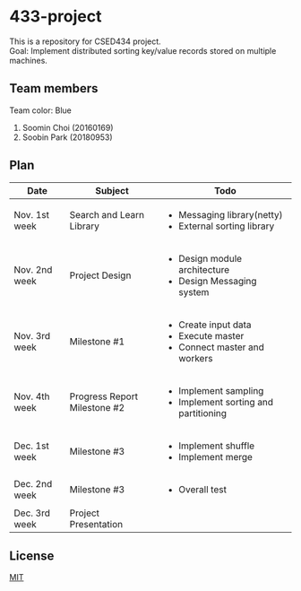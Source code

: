 # 433-project

This is a repository for CSED434 project.  
Goal: Implement distributed sorting key/value records stored on multiple machines.  

## Team members

Team color: Blue  
1. Soomin Choi (20160169)
2. Soobin Park (20180953)


## Plan

| Date | Subject | Todo |
|---|---|---|
| Nov. 1st week | Search and Learn Library | <ul><li>Messaging library(netty)</li><li>External sorting library</li></ul> |
| Nov. 2nd week | Project Design | <ul><li>Design module architecture</li><li>Design Messaging system</li></ul> |
| Nov. 3rd week | Milestone #1 | <ul><li>Create input data</li><li>Execute master</li><li>Connect master and workers</li></ul> |
| Nov. 4th week | Progress Report</br>Milestone #2 | <ul><li>Implement sampling</li><li>Implement sorting and partitioning</li></ul> |
| Dec. 1st week | Milestone #3 | <ul><li> Implement shuffle</li><li>Implement merge</li></ul> |
| Dec. 2nd week | Milestone #3 | <ul><li>Overall test</li></ul> |
| Dec. 3rd week | Project Presentation | |




## License
[MIT](https://choosealicense.com/licenses/mit/)